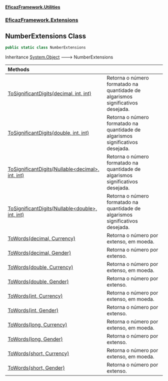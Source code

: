 #### [EficazFramework.Utilities](EficazFrameworkUtilities.md 'EficazFramework Utilities')
### [EficazFramework.Extensions](EficazFrameworkUtilities.md#EficazFramework_Extensions 'EficazFramework.Extensions')
## NumberExtensions Class
```csharp
public static class NumberExtensions
```

Inheritance [System.Object](https://docs.microsoft.com/en-us/dotnet/api/System.Object 'System.Object') &#129106; NumberExtensions  

| Methods | |
| :--- | :--- |
| [ToSignificantDigits(decimal, int, int)](NumberExtensions_ToSignificantDigits(decimal_int_int).md 'EficazFramework.Extensions.NumberExtensions.ToSignificantDigits(decimal, int, int)') | Retorna o número formatado na quantidade de algarismos significativos desejada.<br/> |
| [ToSignificantDigits(double, int, int)](NumberExtensions_ToSignificantDigits(double_int_int).md 'EficazFramework.Extensions.NumberExtensions.ToSignificantDigits(double, int, int)') | Retorna o número formatado na quantidade de algarismos significativos desejada.<br/> |
| [ToSignificantDigits(Nullable&lt;decimal&gt;, int, int)](NumberExtensions_ToSignificantDigits(Nullable_decimal__int_int).md 'EficazFramework.Extensions.NumberExtensions.ToSignificantDigits(System.Nullable&lt;decimal&gt;, int, int)') | Retorna o número formatado na quantidade de algarismos significativos desejada.<br/> |
| [ToSignificantDigits(Nullable&lt;double&gt;, int, int)](NumberExtensions_ToSignificantDigits(Nullable_double__int_int).md 'EficazFramework.Extensions.NumberExtensions.ToSignificantDigits(System.Nullable&lt;double&gt;, int, int)') | Retorna o número formatado na quantidade de algarismos significativos desejada.<br/> |
| [ToWords(decimal, Currency)](NumberExtensions_ToWords(decimal_Currency).md 'EficazFramework.Extensions.NumberExtensions.ToWords(decimal, EficazFramework.Extensions.NumberExtensions.Currency)') | Retorna o número por extenso, em moeda.<br/> |
| [ToWords(decimal, Gender)](NumberExtensions_ToWords(decimal_Gender).md 'EficazFramework.Extensions.NumberExtensions.ToWords(decimal, EficazFramework.Extensions.NumberExtensions.Gender)') | Retorna o número por extenso.<br/> |
| [ToWords(double, Currency)](NumberExtensions_ToWords(double_Currency).md 'EficazFramework.Extensions.NumberExtensions.ToWords(double, EficazFramework.Extensions.NumberExtensions.Currency)') | Retorna o número por extenso, em moeda.<br/> |
| [ToWords(double, Gender)](NumberExtensions_ToWords(double_Gender).md 'EficazFramework.Extensions.NumberExtensions.ToWords(double, EficazFramework.Extensions.NumberExtensions.Gender)') | Retorna o número por extenso.<br/> |
| [ToWords(int, Currency)](NumberExtensions_ToWords(int_Currency).md 'EficazFramework.Extensions.NumberExtensions.ToWords(int, EficazFramework.Extensions.NumberExtensions.Currency)') | Retorna o número por extenso, em moeda.<br/> |
| [ToWords(int, Gender)](NumberExtensions_ToWords(int_Gender).md 'EficazFramework.Extensions.NumberExtensions.ToWords(int, EficazFramework.Extensions.NumberExtensions.Gender)') | Retorna o número por extenso.<br/> |
| [ToWords(long, Currency)](NumberExtensions_ToWords(long_Currency).md 'EficazFramework.Extensions.NumberExtensions.ToWords(long, EficazFramework.Extensions.NumberExtensions.Currency)') | Retorna o número por extenso, em moeda.<br/> |
| [ToWords(long, Gender)](NumberExtensions_ToWords(long_Gender).md 'EficazFramework.Extensions.NumberExtensions.ToWords(long, EficazFramework.Extensions.NumberExtensions.Gender)') | Retorna o número por extenso.<br/> |
| [ToWords(short, Currency)](NumberExtensions_ToWords(short_Currency).md 'EficazFramework.Extensions.NumberExtensions.ToWords(short, EficazFramework.Extensions.NumberExtensions.Currency)') | Retorna o número por extenso, em moeda.<br/> |
| [ToWords(short, Gender)](NumberExtensions_ToWords(short_Gender).md 'EficazFramework.Extensions.NumberExtensions.ToWords(short, EficazFramework.Extensions.NumberExtensions.Gender)') | Retorna o número por extenso.<br/> |
